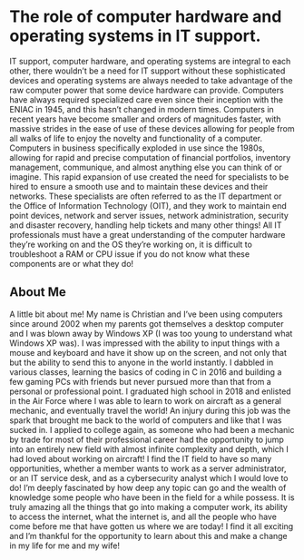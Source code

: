 # The role of computer hardware and operating systems in IT support.
IT support, computer hardware, and operating systems are integral to each other, there wouldn’t be a need for IT support without these sophisticated devices and operating systems are always needed to take advantage of the raw computer power that some device hardware can provide. Computers have always required specialized care even since their inception with the ENIAC in 1945, and this hasn’t changed in modern times. Computers in recent years have become smaller and orders of magnitudes faster, with massive strides in the ease of use of these devices allowing for people from all walks of life to enjoy the novelty and functionality of a computer. Computers in business specifically exploded in use since the 1980s, allowing for rapid and precise computation of financial portfolios, inventory management, communique, and almost anything else you can think of or imagine. This rapid expansion of use created the need for specialists to be hired to ensure a smooth use and to maintain these devices and their networks. These specialists are often referred to as the IT department or the Office of Information Technology (OIT), and they work to maintain end point devices, network and server issues, network administration, security and disaster recovery, handling help tickets and many other things! All IT professionals must have a great understanding of the computer hardware they’re working on and the OS they’re working on, it is difficult to troubleshoot a RAM or CPU issue if you do not know what these components are or what they do! 

## About Me
A little bit about me! My name is Christian and I’ve been using computers since around 2002 when my parents got themselves a desktop computer and I was blown away by Windows XP (I was too young to understand what Windows XP was). I was impressed with the ability to input things with a mouse and keyboard and have it show up on the screen, and not only that but the ability to send this to anyone in the world instantly. I dabbled in various classes, learning the basics of coding in C in 2016 and building a few gaming PCs with friends but never pursued more than that from a personal or professional point. I graduated high school in 2018 and enlisted in the Air Force where I was able to learn to work on aircraft as a general mechanic, and eventually travel the world! An injury during this job was the spark that brought me back to the world of computers and like that I was sucked in. I applied to college again, as someone who had been a mechanic by trade for most of their professional career had the opportunity to jump into an entirely new field with almost infinite complexity and depth, which I had loved about working on aircraft! I find the IT field to have so many opportunities, whether a member wants to work as a server administrator, or an IT service desk, and as a cybersecurity analyst which I would love to do! I’m deeply fascinated by how deep any topic can go and the wealth of knowledge some people who have been in the field for a while possess. It is truly amazing all the things that go into making a computer work, its ability to access the internet, what the internet is, and all the people who have come before me that have gotten us where we are today! I find it all exciting and I’m thankful for the opportunity to learn about this and make a change in my life for me and my wife!

